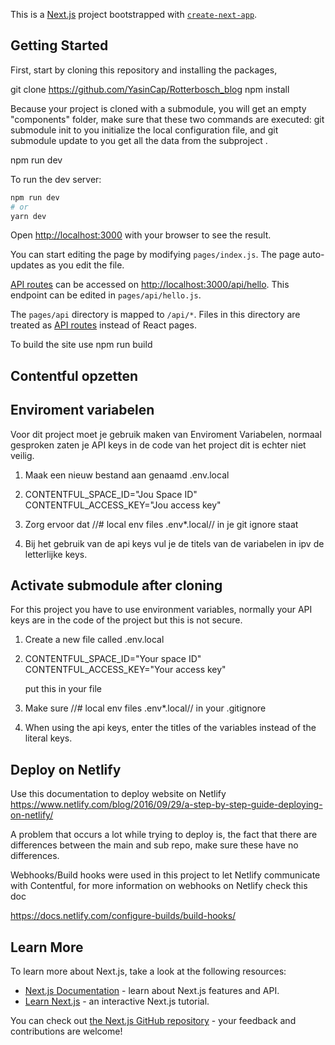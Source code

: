 This is a [Next.js](https://nextjs.org/) project bootstrapped with [`create-next-app`](https://github.com/vercel/next.js/tree/canary/packages/create-next-app).

## Getting Started

First, start by cloning this repository
and installing the packages,

git clone https://github.com/YasinCap/Rotterbosch_blog
npm install

Because your project is cloned with a submodule, you will get an empty "components" folder, make sure that these two commands are executed: git submodule init to you initialize the local configuration file, and git submodule update to you get all the data from the subproject .

npm run dev

To run the dev server:

```bash
npm run dev
# or
yarn dev
```

Open [http://localhost:3000](http://localhost:3000) with your browser to see the result.

You can start editing the page by modifying `pages/index.js`. The page auto-updates as you edit the file.

[API routes](https://nextjs.org/docs/api-routes/introduction) can be accessed on [http://localhost:3000/api/hello](http://localhost:3000/api/hello). This endpoint can be edited in `pages/api/hello.js`.

The `pages/api` directory is mapped to `/api/*`. Files in this directory are treated as [API routes](https://nextjs.org/docs/api-routes/introduction) instead of React pages.

To build the site use
npm run build

## Contentful opzetten

## Enviroment variabelen

Voor dit project moet je gebruik maken van Enviroment Variabelen, normaal gesproken zaten je API keys in de code van het project dit is echter niet veilig.

1. Maak een nieuw bestand aan genaamd .env.local
2. CONTENTFUL_SPACE_ID="Jou Space ID"
   CONTENTFUL_ACCESS_KEY="Jou access key"

3. Zorg ervoor dat
   //# local env files
   .env\*.local// in je git ignore staat

4. Bij het gebruik van de api keys vul je de titels van de variabelen in ipv de letterlijke keys.

## Activate submodule after cloning

For this project you have to use environment variables, normally your API keys are in the code of the project but this is not secure.

1. Create a new file called .env.local
2. CONTENTFUL_SPACE_ID="Your space ID"
   CONTENTFUL_ACCESS_KEY="Your access key"

   put this in your file

3. Make sure
   //# local env files
   .env\*.local// in your .gitignore

4. When using the api keys, enter the titles of the variables instead of the literal keys.

## Deploy on Netlify

Use this documentation to deploy website on Netlify
https://www.netlify.com/blog/2016/09/29/a-step-by-step-guide-deploying-on-netlify/

A problem that occurs a lot while trying to deploy is, the fact that there are differences between the main and sub repo, make sure these have no differences.

Webhooks/Build hooks were used in this project to let Netlify communicate with Contentful, for more information on webhooks on Netlify check this doc

https://docs.netlify.com/configure-builds/build-hooks/

## Learn More

To learn more about Next.js, take a look at the following resources:

- [Next.js Documentation](https://nextjs.org/docs) - learn about Next.js features and API.
- [Learn Next.js](https://nextjs.org/learn) - an interactive Next.js tutorial.

You can check out [the Next.js GitHub repository](https://github.com/vercel/next.js/) - your feedback and contributions are welcome!
